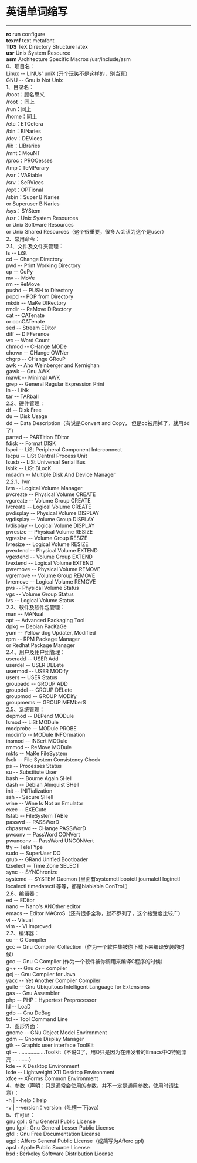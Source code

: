 # 英语单词缩写  
********  
**rc** run configure  
**texmf** text metafont  
**TDS**  TeX Directory Structure  latex  
**usr** Unix System Resource  
**asm** Architecture Specific Macros  /usr/include/asm  
0、项目名：  
Linux -- LINUs' uniX (开个玩笑不是这样的，别当真）  
GNU -- Gnu is Not Unix  
1、目录名：  
/boot：顾名思义  
/root ：同上  
/run：同上  
/home：同上  
/etc：ETCetera  
/bin：BINaries  
/dev：DEVices  
/lib：LIBraries  
/mnt：MouNT  
/proc：PROCesses  
/tmp：TeMPorary  
/var：VARiable  
/srv：SeRVices  
/opt：OPTional  
/sbin：Super BINaries  
or Superuser BINaries  
/sys：SYStem  
/usr：Unix System Resources  
or Unix Software Resources  
or Unix Shared Resources（这个很重要，很多人会认为这个是user）  
2、常用命令：  
2.1、文件及文件夹管理：  
ls -- LiSt  
cd -- Change Directory  
pwd -- Print Working Directory  
cp -- CoPy  
mv -- MoVe  
rm -- ReMove  
pushd -- PUSH to Directory  
popd -- POP from Directory  
mkdir -- MaKe DIRectory  
rmdir -- ReMove DIRectory  
cat -- CATenate  
or conCATenate  
sed -- Stream EDitor  
diff -- DIFFerence  
wc -- Word Count  
chmod -- CHange MODe  
chown -- CHange OWNer  
chgrp -- CHange GRouP  
awk -- Aho Weinberger and Kernighan  
gawk -- Gnu AWK  
mawk -- Minimal AWK  
grep -- General Regular Expression Print  
ln -- LiNk  
tar -- TARball  
2.2、硬件管理：  
df -- Disk Free  
du -- Disk Usage  
dd -- Data Description（有说是Convert and Copy， 但是cc被用掉了，就用dd了）  
parted -- PARTition EDitor  
fdisk -- Format DISK  
lspci -- LiSt Peripheral Component Interconnect  
lscpu -- LiSt Central Process Unit  
lsusb -- LiSt Universal Serial Bus  
lsblk -- LiSt BLocK  
mdadm -- Multiple Disk And Device Manager  
2.2.1、lvm  
lvm -- Logical Volume Manager  
pvcreate -- Physical Volume CREATE  
vgcreate -- Volume Group CREATE  
lvcreate -- Logical Volume CREATE  
pvdisplay -- Physical Volume DISPLAY  
vgdisplay -- Volume Group DISPLAY  
lvdisplay -- Logical Volume DISPLAY  
pvresize -- Physical Volume RESIZE  
vgresize -- Volume Group RESIZE  
lvresize -- Logical Volume RESIZE  
pvextend -- Physical Volume EXTEND  
vgextend -- Volume Group EXTEND  
lvextend -- Logical Volume EXTEND  
pvremove -- Physical Volume REMOVE  
vgremove -- Volume Group REMOVE  
lvremove -- Logical Volume REMOVE  
pvs -- Physical Volume Status  
vgs -- Volume Group Status  
lvs -- Logical Volume Status  
2.3、软件及软件包管理：  
man -- MANual  
apt -- Advanced Packaging Tool  
dpkg -- Debian PacKaGe  
yum -- Yellow dog Updater, Modified  
rpm -- RPM Package Manager  
or Redhat Package Manager  
2.4、用户及用户组管理：  
useradd -- USER Add  
userdel -- USER DELete  
usermod -- USER MODify  
users -- USER Status  
groupadd -- GROUP ADD  
groupdel -- GROUP DELete  
groupmod -- GROUP MODify  
groupmems -- GROUP MEMberS  
2.5、系统管理：  
depmod -- DEPend MODule  
lsmod -- LiSt MODule  
modprobe -- MODule PROBE  
modinfo -- MODule INFOrmation  
insmod -- INSert MODule  
rmmod -- ReMove MODule  
mkfs -- MaKe FileSystem  
fsck -- File System Consistency Check  
ps -- Processes Status  
su -- Substitute User  
bash -- Bourne Again SHell  
dash -- Debian Almquist SHell  
init -- INITialization  
ssh -- Secure SHell  
wine -- Wine Is Not an Emulator  
exec -- EXECute  
fstab -- FileSystem TABle  
passwd -- PASSWorD  
chpasswd -- CHange PASSWorD  
pwconv -- PassWord CONVert  
pwunconv -- PassWord UNCONVert  
tty -- TeleTYpe  
sudo -- SuperUser DO  
grub -- GRand Unified Bootloader  
tzselect -- Time Zone SELECT  
sync -- SYNChronize  
systemd -- SYSTEM Daemon (里面有systemctl bootctl journalctl loginctl localectl timedatectl 等等，都是blablabla ConTroL）  
2.6、编辑器：  
ed -- EDitor  
nano -- Nano's ANOther editor  
emacs -- Editor MACroS（还有很多全称，就不罗列了，这个接受度比较广）  
vi -- VIsual  
vim -- Vi Improved  
2.7、编译器：  
cc -- C Compiler  
gcc -- Gnu Compiler Collection（作为一个软件集被你下载下来编译安装的时候）  
gcc -- Gnu C Compiler (作为一个软件被你调用来编译C程序的时候）  
g++ -- Gnu c++ compiler  
gcj -- Gnu Compiler for Java  
yacc -- Yet Another Compiler Compiler  
guile -- Gnu Ubiquitous Intelligent Language for Extensions  
gas -- Gnu Assembler  
php -- PHP：Hypertext Preprocessor  
ld -- LoaD  
gdb -- Gnu DeBug  
tcl -- Tool Command Line  
3、图形界面：  
gnome -- GNu Object Model Environment  
gdm -- Gnome Display Manager  
gtk -- Graphic user interface ToolKit  
qt -- ………………Toolkit（不说Q了，用Q只是因为在开发者的Emacs中Q特别漂亮…………）  
kde -- K Desktop Environment  
lxde -- Lightweight X11 Desktop Environment  
xfce -- XForms Common Environment  
4、参数（声明：只是通常会使用的参数，并不一定是通用参数，使用时请注意）：  
-h | --help：help  
-v | --version：version（吐槽一下java）  
5、许可证：  
gnu gpl : Gnu General Public License  
gnu lgpl : Gnu General Lesser Public License  
gfdl : Gnu Free Documentation License  
agpl : Affero General Public License（或简写为Affero gpl)  
apsl : Apple Public Source License  
bsd : Berkeley Software Distribution License  
